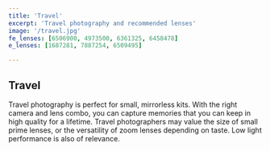 ```yaml
---
title: 'Travel'
excerpt: 'Travel photography and recommended lenses'
image: '/travel.jpg'
fe_lenses: [6506900, 4973500, 6361325, 6458478]
e_lenses: [1687281, 7887254, 6509495]

---
```


## Travel

Travel photography is perfect for small, mirrorless kits. With the right camera and lens combo, you can capture memories that you can keep in high quality for a lifetime. Travel photographers may value the size of small prime lenses, or the versatility of zoom lenses depending on taste. Low light performance is also of relevance. 
